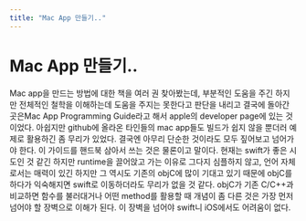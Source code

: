 ```yaml
---
title: "Mac App 만들기.."
---
```

# Mac App 만들기..

Mac app을 만드는 방법에 대한 책을 여러 권 찾아봤는데, 부분적인 도움을 주긴 하지만 전체적인 철학을 이해하는데 도움을 주지는 못한다고 판단을 내리고 결국에 돌아간 곳은Mac App Programming Guide라고 해서 apple의 developer page에 있는 것이었다. 아쉽지만 github에 올라온 타인들의 mac app들도 빌드가 쉽지 않을 뿐더러 예제로 활용하긴 좀 무리가 있었다. 결국엔 아무리 단순한 것이라도 모두 짚어보고 넘어가야 한다. 이 가이드를 핸드북 삼아서 쓰는 것은 물론이고 말이다. 현재는 swift가 좋은 시도인 것 같긴 하지만 runtime을 끌어앉고 가는 이유로 그다지 심플하지 않고, 언어 자체로서는 매력이 있긴 하지만 그 역시도 기존의 objC에 많이 기대고 있기 때문에 objC를 하다가 익숙해지면 swift로 이동하더라도 무리가 없을 것 같다. objC가 기존 C/C++과 비교하면 함수를 불러대거나 어떤 method를 활용할 때 개념이 좀 다른 것은 가장 먼저 넘어야 할 장벽으로 이해가 된다. 이 장벽을 넘어야 swift니 iOS에서도 어려움이 없다. 

